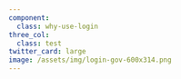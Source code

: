 ```yaml
---
component:
  class: why-use-login
three_col:
  class: test
twitter_card: large
image: /assets/img/login-gov-600x314.png
---
```

